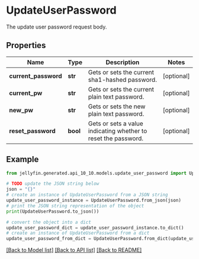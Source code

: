 # UpdateUserPassword

The update user password request body.

## Properties

Name | Type | Description | Notes
------------ | ------------- | ------------- | -------------
**current_password** | **str** | Gets or sets the current sha1-hashed password. | [optional] 
**current_pw** | **str** | Gets or sets the current plain text password. | [optional] 
**new_pw** | **str** | Gets or sets the new plain text password. | [optional] 
**reset_password** | **bool** | Gets or sets a value indicating whether to reset the password. | [optional] 

## Example

```python
from jellyfin.generated.api_10_10.models.update_user_password import UpdateUserPassword

# TODO update the JSON string below
json = "{}"
# create an instance of UpdateUserPassword from a JSON string
update_user_password_instance = UpdateUserPassword.from_json(json)
# print the JSON string representation of the object
print(UpdateUserPassword.to_json())

# convert the object into a dict
update_user_password_dict = update_user_password_instance.to_dict()
# create an instance of UpdateUserPassword from a dict
update_user_password_from_dict = UpdateUserPassword.from_dict(update_user_password_dict)
```
[[Back to Model list]](README.md#documentation-for-models) [[Back to API list]](README.md#documentation-for-api-endpoints) [[Back to README]](README.md)


